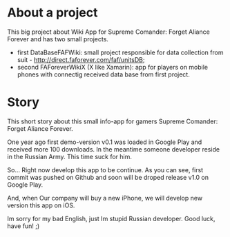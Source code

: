# About a project
This big project about Wiki App for Supreme Comander: Forget Aliance Forever and has two small projects. 
- first DataBaseFAFWiki: small project responsible for data collection from suit - http://direct.faforever.com/faf/unitsDB;
- second FAForeverWikiX (X like Xamarin): app for players on mobile phones with connectig received data base from first project.
# Story
This short story about this small info-app for gamers Supreme Comander: Forget Aliance Forever.

One year ago first demo-version v0.1 was loaded in Google Play and received more 100 downloads. In the meantime someone developer reside in the Russian Army. This time suck for him.

So... Right now develop this app to be continue. As you can see, first commit was pushed on Github and soon will be droped release v1.0 on Google Play.

And, when Our company will buy a new iPhone, we will develop new version this app on iOS.

Im sorry for my bad English, just Im stupid Russian developer.
Good luck, have fun! ;)
